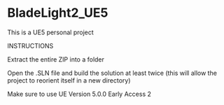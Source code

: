 # BladeLight2_UE5
 This is a UE5 personal project
<p>INSTRUCTIONS<P>

<p> Extract the entire ZIP into a folder <p>
<p> Open the .SLN file and build the solution at least twice (this will allow the project to reorient itself in a new directory)
<p> Make sure to use UE Version 5.0.0 Early Access 2<p>
